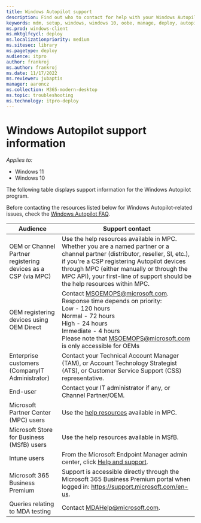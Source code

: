 ```yaml
---
title: Windows Autopilot support
description: Find out who to contact for help with your Windows Autopilot installation.
keywords: mdm, setup, windows, windows 10, oobe, manage, deploy, autopilot, ztd, zero-touch, partner, msfb, intune
ms.prod: windows-client
ms.mktglfcycl: deploy
ms.localizationpriority: medium
ms.sitesec: library
ms.pagetype: deploy
audience: itpro
author: frankroj
ms.author: frankroj
ms.date: 11/17/2022
ms.reviewer: jubaptis
manager: aaroncz
ms.collection: M365-modern-desktop
ms.topic: troubleshooting
ms.technology: itpro-deploy
---
```


# Windows Autopilot support information

*Applies to:*

- Windows 11
- Windows 10

The following table displays support information for the Windows Autopilot program.  

Before contacting the resources listed below for Windows Autopilot-related issues, check the [Windows Autopilot FAQ](autopilot-faq.yml).

| Audience   |   Support contact     |
|------------|---------------------------------------|
| OEM or Channel Partner registering devices as a CSP (via MPC) | Use the help resources available in MPC. Whether you are a named partner or a channel partner (distributor, reseller, SI, etc.), if you're a CSP registering Autopilot devices through MPC (either manually or through the MPC API), your first-line of support should be the help resources within MPC. |   
| OEM registering devices using OEM Direct | Contact MSOEMOPS@microsoft.com. Response time depends on priority: <br>Low - 120 hours <br>Normal - 72 hours <br>High - 24 hours <br>Immediate - 4 hours <br> Please note that MSOEMOPS@microsoft.com is only accessible for OEMs  |
| Enterprise customers (CompanyIT Administrator) | Contact your Technical Account Manager (TAM), or Account Technology Strategist (ATS), or Customer Service Support (CSS) representative. |
| End-user | Contact your IT administrator if any, or Channel Partner/OEM. |
| Microsoft Partner Center (MPC) users | Use the [help resources](https://partner.microsoft.com/support) available in MPC. |
| Microsoft Store for Business (MSfB) users | Use the help resources available in MSfB. |
| Intune users | From the Microsoft Endpoint Manager admin center, click [Help and support](https://endpoint.microsoft.com/#blade/Microsoft_Intune_DeviceSettings/TenantAdminMenu/helpSupport). |
| Microsoft 365 Business Premium | Support is accessible directly through the Microsoft 365 Business Premium portal when logged in:  https://support.microsoft.com/en-us. |
| Queries relating to MDA testing | Contact MDAHelp@microsoft.com. |
